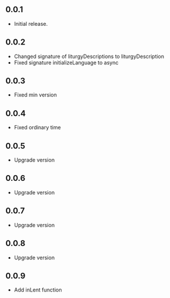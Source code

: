 ## 0.0.1

* Initial release.

## 0.0.2

* Changed signature of liturgyDescriptions to liturgyDescription
* Fixed signature initializeLanguage to async

## 0.0.3

* Fixed min version

## 0.0.4

* Fixed ordinary time

## 0.0.5

* Upgrade version

## 0.0.6

* Upgrade version

## 0.0.7

* Upgrade version

## 0.0.8
* Upgrade version

## 0.0.9
* Add inLent function